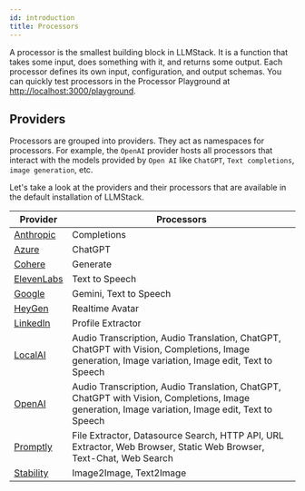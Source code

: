 ```yaml
---
id: introduction
title: Processors
---
```


A processor is the smallest building block in LLMStack. It is a function that takes some input, does something with it, and returns some output. Each processor defines its own input, configuration, and output schemas. You can quickly test processors in the Processor Playground at [http://localhost:3000/playground](http://localhost:3000/playground).

## Providers

Processors are grouped into providers. They act as namespaces for processors. For example, the `OpenAI` provider hosts all processors that interact with the models provided by `Open AI` like `ChatGPT`, `Text completions`, `image generation`, etc.

Let's take a look at the providers and their processors that are available in the default installation of LLMStack.

| Provider                                  | Processors                                                                                                                                       |
| ----------------------------------------- | ------------------------------------------------------------------------------------------------------------------------------------------------ |
| [Anthropic](/docs/processors/anthropic)   | Completions                                                                                                                                      |
| [Azure](/docs/processors/azure)           | ChatGPT                                                                                                                                          |
| [Cohere](/docs/processors/cohere)         | Generate                                                                                                                                         |
| [ElevenLabs](/docs/processors/elevenlabs) | Text to Speech                                                                                                                                   |
| [Google](/docs/processors/google)         | Gemini, Text to Speech                                                                                                                           |
| [HeyGen](/docs/processors/heygen)         | Realtime Avatar                                                                                                                                  |
| [LinkedIn](/docs/processors/linkedin)     | Profile Extractor                                                                                                                                |
| [LocalAI](/docs/processors/localai)       | Audio Transcription, Audio Translation, ChatGPT, ChatGPT with Vision, Completions, Image generation, Image variation, Image edit, Text to Speech |
| [OpenAI](/docs/processors/openai)         | Audio Transcription, Audio Translation, ChatGPT, ChatGPT with Vision, Completions, Image generation, Image variation, Image edit, Text to Speech |
| [Promptly](/docs/processors/promptly)     | File Extractor, Datasource Search, HTTP API, URL Extractor, Web Browser, Static Web Browser, Text-Chat, Web Search                               |
| [Stability](/docs/processors/stability)   | Image2Image, Text2Image                                                                                                                          |
